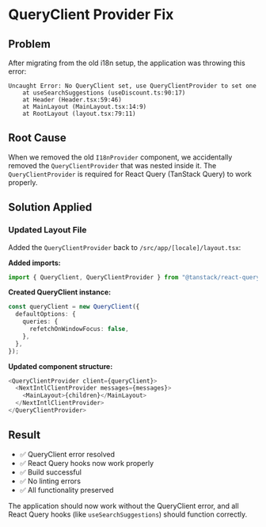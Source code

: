 # QueryClient Provider Fix

## Problem
After migrating from the old i18n setup, the application was throwing this error:
```
Uncaught Error: No QueryClient set, use QueryClientProvider to set one
    at useSearchSuggestions (useDiscount.ts:90:17)
    at Header (Header.tsx:59:46)
    at MainLayout (MainLayout.tsx:14:9)
    at RootLayout (layout.tsx:79:11)
```

## Root Cause
When we removed the old `I18nProvider` component, we accidentally removed the `QueryClientProvider` that was nested inside it. The `QueryClientProvider` is required for React Query (TanStack Query) to work properly.

## Solution Applied

### Updated Layout File
Added the `QueryClientProvider` back to `/src/app/[locale]/layout.tsx`:

**Added imports:**
```typescript
import { QueryClient, QueryClientProvider } from "@tanstack/react-query";
```

**Created QueryClient instance:**
```typescript
const queryClient = new QueryClient({
  defaultOptions: {
    queries: {
      refetchOnWindowFocus: false,
    },
  },
});
```

**Updated component structure:**
```typescript
<QueryClientProvider client={queryClient}>
  <NextIntlClientProvider messages={messages}>
    <MainLayout>{children}</MainLayout>
  </NextIntlClientProvider>
</QueryClientProvider>
```

## Result
- ✅ QueryClient error resolved
- ✅ React Query hooks now work properly
- ✅ Build successful
- ✅ No linting errors
- ✅ All functionality preserved

The application should now work without the QueryClient error, and all React Query hooks (like `useSearchSuggestions`) should function correctly.
